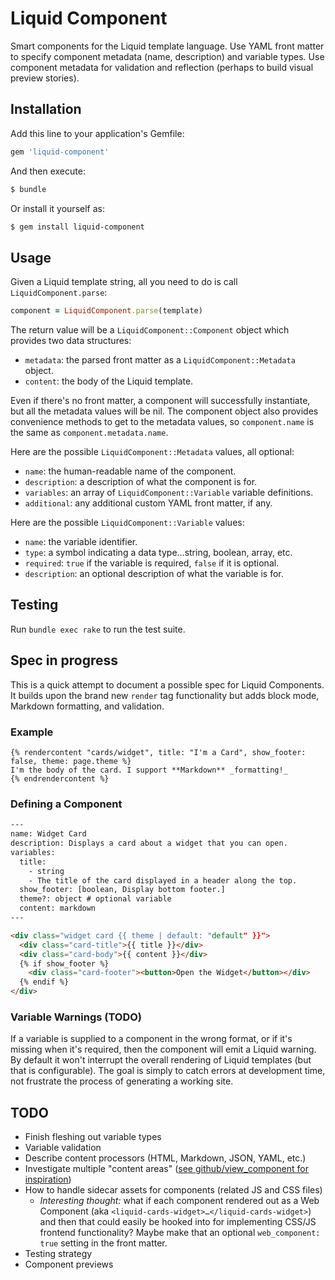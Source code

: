 # Liquid Component

Smart components for the Liquid template language. Use YAML front matter to specify component metadata (name, description) and variable types. Use
component metadata for validation and reflection (perhaps to build visual preview stories).

## Installation

Add this line to your application's Gemfile:

```ruby
gem 'liquid-component'
```

And then execute:

```sh
$ bundle
```

Or install it yourself as:

```sh
$ gem install liquid-component
```

## Usage

Given a Liquid template string, all you need to do is call `LiquidComponent.parse`:

```ruby
component = LiquidComponent.parse(template)
```

The return value will be a `LiquidComponent::Component` object which provides two data structures:

* `metadata`: the parsed front matter as a `LiquidComponent::Metadata` object.
* `content`: the body of the Liquid template.

Even if there's no front matter, a component will successfully instantiate, but all the metadata values will be nil. The component object also provides convenience methods to get to the metadata values, so `component.name` is the same as `component.metadata.name`.

Here are the possible `LiquidComponent::Metadata` values, all optional:

* `name`: the human-readable name of the component.
* `description`: a description of what the component is for.
* `variables`: an array of `LiquidComponent::Variable` variable definitions.
* `additional`: any additional custom YAML front matter, if any.

Here are the possible `LiquidComponent::Variable` values:

* `name`: the variable identifier.
* `type`: a symbol indicating a data type…string, boolean, array, etc.
* `required`: `true` if the variable is required, `false` if it is optional.
* `description`: an optional description of what the variable is for.

## Testing

Run `bundle exec rake` to run the test suite.

## Spec in progress

This is a quick attempt to document a possible spec for Liquid Components. It builds upon the brand new `render` tag functionality but adds block mode, Markdown formatting, and validation.

### Example

```liquid
{% rendercontent "cards/widget", title: "I'm a Card", show_footer: false, theme: page.theme %}
I'm the body of the card. I support **Markdown** _formatting!_
{% endrendercontent %}
```

### Defining a Component

```html
---
name: Widget Card
description: Displays a card about a widget that you can open.
variables:
  title:
    - string
    - The title of the card displayed in a header along the top.
  show_footer: [boolean, Display bottom footer.]
  theme?: object # optional variable
  content: markdown
---

<div class="widget card {{ theme | default: "default" }}">
  <div class="card-title">{{ title }}</div>
  <div class="card-body">{{ content }}</div>
  {% if show_footer %}
    <div class="card-footer"><button>Open the Widget</button></div>
  {% endif %}
</div>
```

### Variable Warnings (TODO)

If a variable is supplied to a component in the wrong format, or if it's missing when it's required, then the component will emit a Liquid warning. By default it won't interrupt the overall rendering of Liquid templates (but that is configurable). The goal is simply to catch errors at development time, not frustrate the process of generating a working site.

## TODO

* Finish fleshing out variable types
* Variable validation
* Describe content processors (HTML, Markdown, JSON, YAML, etc.)
* Investigate multiple "content areas" ([see github/view_component for inspiration](https://github.com/github/view_component/blob/master/README.md#content-areas))
* How to handle sidecar assets for components (related JS and CSS files)
  * _Interesting thought:_ what if each component rendered out as a Web Component (aka `<liquid-cards-widget>…</liquid-cards-widget>`) and then that could easily be hooked into for implementing CSS/JS frontend functionality? Maybe make that an optional `web_component: true` setting in the front matter.
* Testing strategy
* Component previews
